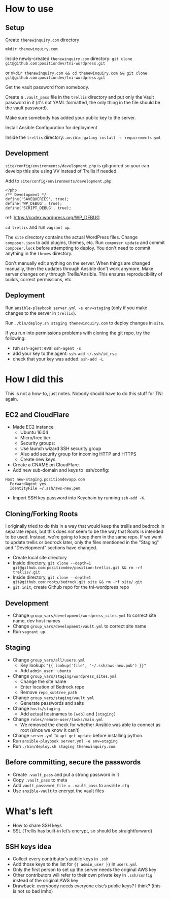 # How to use

## Setup

Create `thenewinquiry.com` directory

`mkdir thenewinquiry.com`

Inside newly-created `thenewinquiry.com` directory: `git clone git@github.com:positiondev/tni-wordpress.git`

or `mkdir thenewinquiry.com && cd thenewinquiry.com && git clone git@github.com:positiondev/tni-wordpress.git`

Get the vault password from somebody.

Create a `.vault_pass` file in the `trellis` directory and put only the Vault password in it (it's not YAML formatted, the only thing in the file should be the vault password).

Make sure somebody has added your public key to the server.

Install Ansible Configuration for deployment

Inside the `trellis` directory: `ansible-galaxy install -r requirements.yml`

## Development

`site/config/environments/development.php` is gitignored so your can develop this site using VV instead of Trellis if needed.

Add to `site/config/environments/development.php`:

```
<?php
/** Development */
define('SAVEQUERIES', true);
define('WP_DEBUG', true);
define('SCRIPT_DEBUG', true);
```

ref: https://codex.wordpress.org/WP_DEBUG

`cd trellis` and run `vagrant up`.

The `site` directory contains the actual WordPress files. Change `composer.json` to add plugins, themes, etc. Run `composer update` and commit `composer.lock` before attempting to deploy. You don't need to commit anything in the `themes` directory.

Don't manually edit anything on the server. When things are changed manually, then the updates through Ansible don't work anymore. Make server changes only through Trellis/Ansible. This ensures reproducibility of builds, correct permissions, etc.

## Deployment

Run `ansible-playbook server.yml -e env=staging` (only if you make changes to the server in `trellis`).

Run `./bin/deploy.sh staging thenewinquiry.com` to deploy changes in `site`.

If you run into permissions problems with cloning the git repo, try the following:

- run `ssh-agent`: eval `ssh-agent -s`
- add your key to the agent: `ssh-add ~/.ssh/id_rsa`
- check that your key was added: `ssh-add -L`

# How I did this

This is not a how-to, just notes. Nobody should have to do this stuff for TNI again.

## EC2 and CloudFlare

  - Made EC2 instance
    - Ubuntu 16.04
    - Micro/free tier
    - Security groups:
    - Use launch wizard SSH security group
    - Also add security group for incoming HTTP and HTTPS
    - Create new keys
  - Create a CNAME on CloudFlare.
  - Add new sub-domain and keys to .ssh/config:
```
Host new-staging.positiondevapp.com
  ForwardAgent yes
  IdentityFile ~/.ssh/aws-new.pem
```
  - Import SSH key password into Keychain by running `ssh-add -K`.

## Cloning/Forking Roots

I originally tried to do this in a way that would keep the trellis and bedrock in separate repos, but this does *not* seem to be the way that Roots is intended to be used. Instead, we're going to keep them in the same repo. If we want to update trellis or bedrock later, only the files mentioned in the "Staging" and "Development" sections have changed.

 - Create local site directory
 - Inside directory, `git clone --depth=1 git@github.com:positiondev/position-trellis.git && rm -rf trellis/.git`
 - Inside directory, `git clone --depth=1 git@github.com:roots/bedrock.git site && rm -rf site/.git`
 - `git init`, create Github repo for the tni-wordpress repo

## Development

 - Change `group_vars/development/wordpress_sites.yml` to correct site name, dev host names
 - Change `group_vars/development/vault.yml` to correct site name
 - Run `vagrant up`

## Staging
 - Change `group_vars/all/users.yml`
   - Key lookup: `"{{ lookup('file', '~/.ssh/aws-new.pub') }}"`
   - Add `admin_user: ubuntu`
 - Change `group_vars/staging/wordpress_sites.yml`
   - Change the site name
   - Enter location of Bedrock repo
   - Remove `repo_subtree_path `
 - Change `group_vars/staging/vault.yml`
   - Generate passwords and salts
 - Change `hosts/staging`
   - Add actual hostnames to `[web]` and `[staging]`
 - Change `roles/remote-user/tasks/main.yml`
   - We removed the check for whether Ansible was able to connect as root (since we know it can’t)
 - Change `server.yml` to `apt-get update` before installing python.
 - Run `ansible-playbook server.yml -e env=staging`
 - Run `./bin/deploy.sh staging thenewinquiry.com`

## Before committing, secure the passwords

 - Create `.vault_pass` and put a strong password in it
 - Copy `.vault_pass` to meta
 - Add `vault_password_file = .vault_pass` to `ansible.cfg`
 - Use `ansible-vault` to encrypt the vault files

# What's left

 - How to share SSH keys
 - SSL (Trellis has built-in let’s encrypt, so should be straightforward)

## SSH keys idea

 - Collect every contributor’s public keys in `.ssh`
 - Add those keys to the list for `{{ admin_user }}` in `users.yml`
 - Only the first person to set up the server needs the original AWS key
 - Other contributors will refer to their own private key in `.ssh/config` instead of the original AWS key
 - Drawback: everybody needs everyone else’s public keys? I think? (this is not so bad imho)
